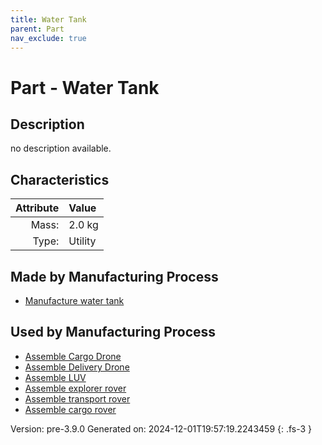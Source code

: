 ```yaml
---
title: Water Tank
parent: Part
nav_exclude: true
---
```

# Part - Water Tank

## Description
no description available.

## Characteristics

| Attribute      | Value |
|--------:|:------|
|Mass:|2.0 kg|
|Type:|Utility|

## Made by Manufacturing Process

- [Manufacture water tank](../process/manufacture-water-tank.html)

## Used by Manufacturing Process

- [Assemble Cargo Drone](../process/assemble-cargo-drone.html)
- [Assemble Delivery Drone](../process/assemble-delivery-drone.html)
- [Assemble LUV](../process/assemble-luv.html)
- [Assemble explorer rover](../process/assemble-explorer-rover.html)
- [Assemble transport rover](../process/assemble-transport-rover.html)
- [Assemble cargo rover](../process/assemble-cargo-rover.html)


Version: pre-3.9.0 Generated on: 2024-12-01T19:57:19.2243459
{: .fs-3 }

